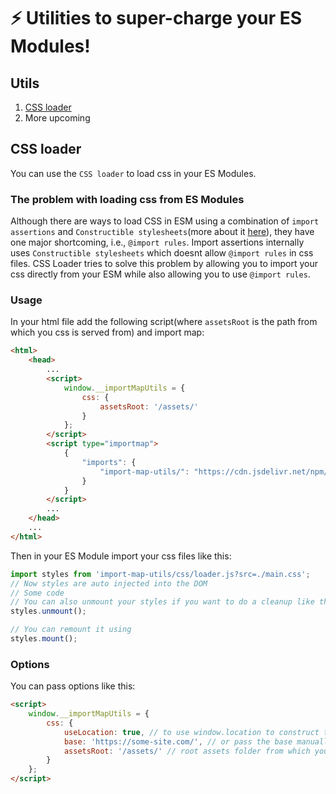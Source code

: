 # ⚡ Utilities to super-charge your ES Modules!

## Utils
1) [CSS loader](#css-loader)
2) More upcoming



## CSS loader
You can use the `CSS loader` to load css in your ES Modules.
### The problem with loading css from ES Modules
Although there are ways to load CSS in ESM using a combination of `import assertions` and `Constructible stylesheets`(more about it [here](https://web.dev/css-module-scripts/)), they have one major shortcoming, i.e., `@import rules`. Import assertions internally uses `Constructible stylesheets` which doesnt allow `@import rules` in css files. CSS Loader tries to solve this problem by allowing you to import your css directly from your ESM while also allowing you to use `@import rules`.
### Usage
In your html file add the following script(where `assetsRoot` is the path from which you css is served from) and import map:
```html
<html>
    <head>
        ...
        <script>
            window.__importMapUtils = {
                css: {
                    assetsRoot: '/assets/'
                }
            };
        </script>
        <script type="importmap">
            {
                "imports": {
                    "import-map-utils/": "https://cdn.jsdelivr.net/npm/@subbu963/import-map-utils@0.1.4/lib/"
                }
            }
        </script>
        ...
    </head>
    ...
</html>
```
Then in your ES Module import your css files like this:
```javascript
import styles from 'import-map-utils/css/loader.js?src=./main.css';
// Now styles are auto injected into the DOM
// Some code
// You can also unmount your styles if you want to do a cleanup like this
styles.unmount();

// You can remount it using
styles.mount();
```

### Options
You can pass options like this:
```html
<script>
    window.__importMapUtils = {
        css: {
            useLocation: true, // to use window.location to construct the base
            base: 'https://some-site.com/', // or pass the base manually
            assetsRoot: '/assets/' // root assets folder from which your css is served from
        }
    };
</script>
```
